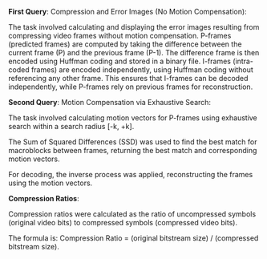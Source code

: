 
**First Query**: Compression and Error Images (No Motion Compensation):

The task involved calculating and displaying the error images resulting from compressing video frames without motion compensation.
P-frames (predicted frames) are computed by taking the difference between the current frame (P) and the previous frame (P-1). The difference frame is then encoded using Huffman coding and stored in a binary file.
I-frames (intra-coded frames) are encoded independently, using Huffman coding without referencing any other frame. This ensures that I-frames can be decoded independently, while P-frames rely on previous frames for reconstruction.

**Second Query**: Motion Compensation via Exhaustive Search:

The task involved calculating motion vectors for P-frames using exhaustive search within a search radius [-k, +k].

The Sum of Squared Differences (SSD) was used to find the best match for macroblocks between frames, returning the best match and corresponding motion vectors.
	
For decoding, the inverse process was applied, reconstructing the frames using the motion vectors.

**Compression Ratios**:

Compression ratios were calculated as the ratio of uncompressed symbols (original video bits) to compressed symbols (compressed video bits).
	
The formula is: Compression Ratio = (original bitstream size) / (compressed bitstream size).
